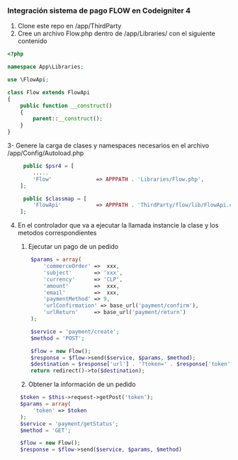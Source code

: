 ### Integración sistema de pago FLOW en Codeigniter 4

1. Clone este repo en /app/ThirdParty
2. Cree un archivo Flow.php dentro de /app/Libraries/ con el siguiente contenido

```php
<?php

namespace App\Libraries;

use \FlowApi;

class Flow extends FlowApi
{
    public function __construct()
    {
        parent::__construct();
    }
}
```

3- Genere la carga de clases y namespaces necesarios en el archivo /app/Config/Autoload.php

```php
     public $psr4 = [
        .....
        'Flow'              => APPPATH . 'Libraries/Flow.php',
    ];

     public $classmap = [
        'FlowApi'           => APPPATH . 'ThirdParty/flow/lib/FlowApi.class.php',
    ];
```

4. En el controlador que va a ejecutar la llamada instancie la clase y los metodos correspondientes
    
    1. Ejecutar un pago de un pedido
    ```php
        $params = array(
            'commerceOrder' =>  xxx,
            'subject'       => 'xxx',
            'currency'      => 'CLP',
            'amount'        =>  xxx,
            'email'         =>  xxx,
            'paymentMethod' => 9,
            'urlConfirmation' => base_url('payment/confirm'),
            'urlReturn'     => base_url('payment/return')
        );

        $service = 'payment/create';
        $method = 'POST';

        $flow = new Flow();
        $response = $flow->send($service, $params, $method);
        $destination = $response['url'] . '?token=' . $response['token'];
        return redirect()->to($destination); 
    ```
    2. Obtener la información de un pedido
```php
    $token = $this->request->getPost('token');
    $params = array(
        'token' => $token
    );
    $service = 'payment/getStatus';
    $method = 'GET';

    $flow = new Flow();
    $response = $flow->send($service, $params, $method)
```